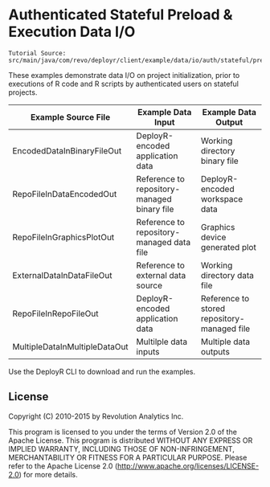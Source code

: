 Authenticated Stateful Preload & Execution Data I/O
===================================================

```
Tutorial Source: src/main/java/com/revo/deployr/client/example/data/io/auth/stateful/preload/*
```

These examples demonstrate data I/O on project initialization, prior to executions of R code and R scripts by authenticated users on stateful projects.

| Example Source File | Example Data Input | Example Data Output |
| ------------------- | ------------------ | ------------------- |
| EncodedDataInBinaryFileOut | DeployR-encoded application data | Working directory binary file |
| RepoFileInDataEncodedOut | Reference to repository-managed binary file | DeployR-encoded workspace data |
| RepoFileInGraphicsPlotOut | Reference to repository-managed data file | Graphics device generated plot | 
| ExternalDataInDataFileOut | Reference to external data source | Working directory data file |
| RepoFileInRepoFileOut | DeployR-encoded application data | Reference to stored repository-managed file |
| MultipleDataInMultipleDataOut | Multilple data inputs | Multiple data outputs |

Use the DeployR CLI to download and run the examples.


## License ##

Copyright (C) 2010-2015 by Revolution Analytics Inc.

This program is licensed to you under the terms of Version 2.0 of the
Apache License. This program is distributed WITHOUT
ANY EXPRESS OR IMPLIED WARRANTY, INCLUDING THOSE OF NON-INFRINGEMENT,
MERCHANTABILITY OR FITNESS FOR A PARTICULAR PURPOSE. Please refer to the
Apache License 2.0 (http://www.apache.org/licenses/LICENSE-2.0) for more 
details.
